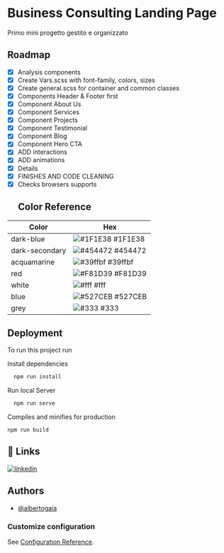 
# Business Consulting Landing Page

Primo mini progetto gestito e organizzato


## Roadmap

- [x] Analysis components
- [x] Create Vars.scss with font-family, colors, sizes
- [x] Create general.scss for container and common classes
- [x] Components Header & Footer first
- [x] Component About Us
- [x] Component Services
- [x] Component Projects
- [x] Component Testimonial
- [x] Component Blog
- [x] Component Hero CTA
- [X] ADD interactions
- [x] ADD animations
- [x] Details
- [x] FINISHES AND CODE CLEANING
- [x] Checks browsers supports
  ## Color Reference

| Color             | Hex                                                                |
| ----------------- | ------------------------------------------------------------------ |
| dark-blue | ![#1F1E38](https://via.placeholder.com/10/1F1E38?text=+) #1F1E38 |
| dark-secondary | ![#454472](https://via.placeholder.com/10/454472?text=+) #454472 |
| acquamarine | ![#39ffbf](https://via.placeholder.com/10/39ffbf?text=+) #39ffbf |
| red | ![#F81D39](https://via.placeholder.com/10/F81D39?text=+) #F81D39 |
| white | ![#fff](https://via.placeholder.com/10/fff?text=+) #fff |
| blue | ![#527CEB](https://via.placeholder.com/10/527CEB?text=+) #527CEB |
| grey | ![#333](https://via.placeholder.com/10/333?text=+) #333 |



## Deployment

To run this project run

Install dependencies
```bash
  npm run install
```

Run local Server
```bash
  npm run serve
```
Compiles and minifies for production
```
npm run build
```
  
## 🔗 Links

[![linkedin](https://img.shields.io/badge/linkedin-0A66C2?style=for-the-badge&logo=linkedin&logoColor=white)](https://www.linkedin.com/in/alberto-gaia/)

  
## Authors

- [@albertogaia](https://www.github.com/albertogaia)

  

### Customize configuration
See [Configuration Reference](https://cli.vuejs.org/config/).
